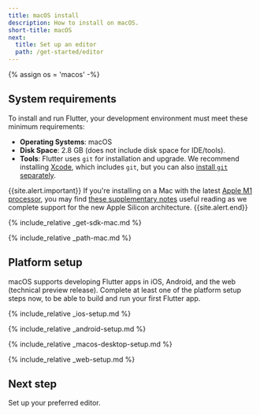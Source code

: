 ```yaml
---
title: macOS install
description: How to install on macOS.
short-title: macOS
next:
  title: Set up an editor
  path: /get-started/editor
---
```


{% assign os = 'macos' -%}

## System requirements

To install and run Flutter,
your development environment must meet these minimum requirements:

- **Operating Systems**: macOS
- **Disk Space**: 2.8 GB (does not include disk space for IDE/tools).
- **Tools**: Flutter uses `git` for installation and upgrade. We recommend
  installing [Xcode][], which includes `git`, but you can also 
  [install `git` separately][]. 

{{site.alert.important}}
  If you're installing on a Mac with the latest [Apple M1 processor][],
  you may find [these supplementary notes][] useful reading as we complete support
  for the new Apple Silicon architecture.
{{site.alert.end}}

{% include_relative _get-sdk-mac.md %}

{% include_relative _path-mac.md %}

## Platform setup

macOS supports developing Flutter apps in iOS, Android,
and the web (technical preview release).
Complete at least one of the platform setup steps now,
to be able to build and run your first Flutter app.

{% include_relative _ios-setup.md %}

{% include_relative _android-setup.md %}

{% include_relative _macos-desktop-setup.md %}

{% include_relative _web-setup.md %}

## Next step

Set up your preferred editor.

[Apple M1 processor]: https://www.apple.com/mac/m1
[these supplementary notes]: {{site.repo.flutter}}/wiki/Developing-with-Flutter-on-Apple-Silicon
[Xcode]: {{site.apple-dev}}/xcode/
[install `git` separately]: https://git-scm.com/download/mac
